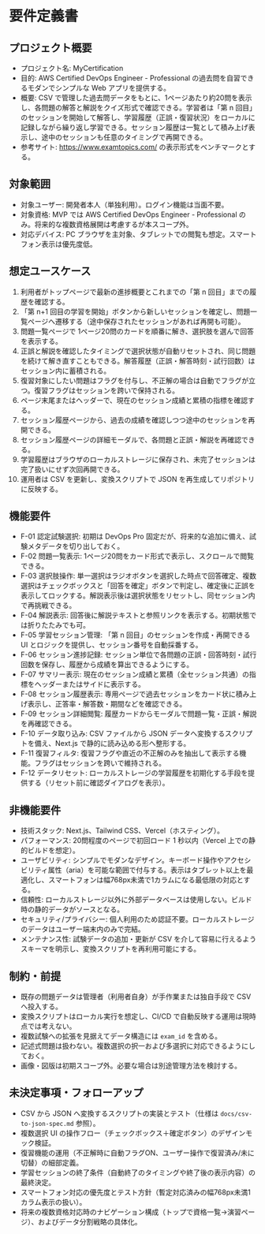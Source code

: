 # 要件定義書

## プロジェクト概要
- プロジェクト名: MyCertification
- 目的: AWS Certified DevOps Engineer - Professional の過去問を自習できるモダンでシンプルな Web アプリを提供する。
- 概要: CSV で管理した過去問データをもとに、1ページあたり約20問を表示し、各問題の解答と解説をクイズ形式で確認できる。学習者は「第 n 回目」のセッションを開始して解答し、学習履歴（正誤・復習状況）をローカルに記録しながら繰り返し学習できる。セッション履歴は一覧として積み上げ表示し、途中のセッションも任意のタイミングで再開できる。
- 参考サイト: https://www.examtopics.com/ の表示形式をベンチマークとする。

## 対象範囲
- 対象ユーザー: 開発者本人（単独利用）。ログイン機能は当面不要。
- 対象資格: MVP では AWS Certified DevOps Engineer - Professional のみ。将来的な複数資格展開は考慮するが本スコープ外。
- 対応デバイス: PC ブラウザを主対象、タブレットでの閲覧も想定。スマートフォン表示は優先度低。

## 想定ユースケース
1. 利用者がトップページで最新の進捗概要とこれまでの「第 n 回目」までの履歴を確認する。
2. 「第 n+1 回目の学習を開始」ボタンから新しいセッションを確定し、問題一覧ページへ遷移する（途中保存されたセッションがあれば再開も可能）。
3. 問題一覧ページで 1ページ20問のカードを順番に解き、選択肢を選んで回答を表示する。
4. 正誤と解説を確認したタイミングで選択状態が自動リセットされ、同じ問題を続けて解き直すこともできる。解答履歴（正誤・解答時刻・試行回数）はセッション内に蓄積される。
5. 復習対象にしたい問題はフラグを付与し、不正解の場合は自動でフラグが立つ。復習フラグはセッションを跨いで保持される。
6. ページ末尾またはヘッダーで、現在のセッション成績と累積の指標を確認する。
7. セッション履歴ページから、過去の成績を確認しつつ途中のセッションを再開できる。
8. セッション履歴ページの詳細モーダルで、各問題と正誤・解説を再確認できる。
9. 学習履歴はブラウザのローカルストレージに保存され、未完了セッションは完了扱いにせず次回再開できる。
10. 運用者は CSV を更新し、変換スクリプトで JSON を再生成してリポジトリに反映する。

## 機能要件
- F-01 認定試験選択: 初期は DevOps Pro 固定だが、将来的な追加に備え、試験メタデータを切り出しておく。
- F-02 問題一覧表示: 1ページ20問をカード形式で表示し、スクロールで閲覧できる。
- F-03 選択肢操作: 単一選択はラジオボタンを選択した時点で回答確定、複数選択はチェックボックスと「回答を確定」ボタンで判定し、確定後に正誤を表示してロックする。解説表示後は選択状態をリセットし、同セッション内で再挑戦できる。
- F-04 解説表示: 回答後に解説テキストと参照リンクを表示する。初期状態では折りたたみでも可。
- F-05 学習セッション管理: 「第 n 回目」のセッションを作成・再開できる UI とロジックを提供し、セッション番号を自動採番する。
- F-06 セッション進捗記録: セッション単位で各問題の正誤・回答時刻・試行回数を保存し、履歴から成績を算出できるようにする。
- F-07 サマリー表示: 現在のセッション成績と累積（全セッション共通）の指標をヘッダーまたはサイドに表示する。
- F-08 セッション履歴表示: 専用ページで過去セッションをカード状に積み上げ表示し、正答率・解答数・期間などを確認できる。
- F-09 セッション詳細閲覧: 履歴カードからモーダルで問題一覧・正誤・解説を再確認できる。
- F-10 データ取り込み: CSV ファイルから JSON データへ変換するスクリプトを備え、Next.js で静的に読み込める形へ整形する。
- F-11 復習フィルタ: 復習フラグや直近の不正解のみを抽出して表示する機能。フラグはセッションを跨いで維持される。
- F-12 データリセット: ローカルストレージの学習履歴を初期化する手段を提供する（リセット前に確認ダイアログを表示）。

## 非機能要件
- 技術スタック: Next.js、Tailwind CSS、Vercel（ホスティング）。
- パフォーマンス: 20問程度のページで初回ロード 1 秒以内（Vercel 上での静的ビルドを想定）。
- ユーザビリティ: シンプルでモダンなデザイン。キーボード操作やアクセシビリティ属性（aria）を可能な範囲で付与する。表示はタブレット以上を最適化し、スマートフォンは幅768px未満で1カラムになる最低限の対応とする。
- 信頼性: ローカルストレージ以外に外部データベースは使用しない。ビルド時の静的データがソースとなる。
- セキュリティ/プライバシー: 個人利用のため認証不要。ローカルストレージのデータはユーザー端末内のみで完結。
- メンテナンス性: 試験データの追加・更新が CSV を介して容易に行えるようスキーマを明示し、変換スクリプトを再利用可能にする。

## 制約・前提
- 既存の問題データは管理者（利用者自身）が手作業または独自手段で CSV へ投入する。
- 変換スクリプトはローカル実行を想定し、CI/CD で自動反映する運用は現時点では考えない。
- 複数試験への拡張を見据えてデータ構造には `exam_id` を含める。
- 記述式問題は扱わない。複数選択の択一および多選択に対応できるようにしておく。
- 画像・図版は初期スコープ外。必要な場合は別途管理方法を検討する。

## 未決定事項・フォローアップ
- CSV から JSON へ変換するスクリプトの実装とテスト（仕様は `docs/csv-to-json-spec.md` 参照）。
- 複数選択 UI の操作フロー（チェックボックス＋確定ボタン）のデザインモック検証。
- 復習機能の運用（不正解時に自動フラグON、ユーザー操作で復習済み/未に切替）の細部定義。
- 学習セッションの終了条件（自動終了のタイミングや終了後の表示内容）の最終決定。
- スマートフォン対応の優先度とテスト方針（暫定対応済みの幅768px未満1カラム表示の扱い）。
- 将来の複数資格対応時のナビゲーション構成（トップで資格一覧→演習ページ）、およびデータ分割戦略の具体化。
